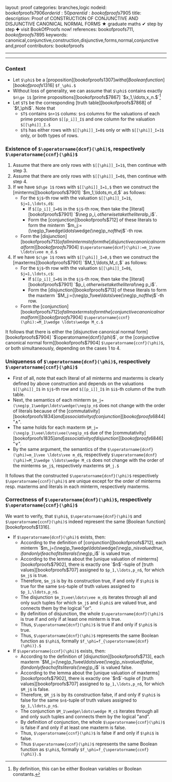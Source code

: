 layout: proof
categories: branches,logic
nodeid: bookofproofs$7906
orderid: 50
parentid: bookofproofs$7905
title: 
description:  Proof of CONSTRUCTION OF CONJUNCTIVE AND DISJUNCTIVE CANONICAL NORMAL FORMS &#9733; graduate maths &#10004; step by step &#10010; visit BookOfProofs now!
references: bookofproofs$711,bookofproofs$7895
keywords: canonical,conjunctive,construction,disjunctive,forms,normal,conjunctive and,proof
contributors: bookofproofs

---


---

### Context

* Let `$\phi$` be a [proposition][bookofproofs$1307] with a [Boolean function][bookofproofs$1316] `$f_\phi.$`
* Without loss of generality, we can assume that `$\phi$` contains exactly `$n\ge 1$` [prime propositions][bookofproofs$7867] `$x_1,\ldots,x_n.$`[^1]  
* Let `$T$` be the corresponding [truth table][bookofproofs$7868] of `$f_\phi$`. Note that 
   * `$T$` contains `$n+1$` colums: `$n$` columns for the valuations of each prime proposition `$[[p_i]]_I$` and one column for the valuation `$[[\phi]]_I.$`
   * `$T$` has either rows with `$[[\phi]]_I=0$` only or with `$[[\phi]]_I=1$` only, or both types of rows.

### Existence of `$\operatorname{dcnf}(\phi)$`, respectively `$\operatorname{ccnf}(\phi)$`

1. Assume that there are only rows with `$[[\phi]]_I=1$`, then continue with step 3. 
1. Assume that there are only rows with `$[[\phi]]_I=0$`, then continue with step 4.
1. If we have `$d\ge 1$` rows with `$[[\phi]]_I=1,$` then we construct the [minterms][bookofproofs$7901] `$m_1,\ldots,m_d,$` as follows: 
   * For the `$j$`-th row with the valuation `$[[\phi]]_I=1$`, `$j=1,\ldots,d$`:
      * If  `$[[p_i]]_I=0$` in the `$j$`-th row, then take the [literal][bookofproofs$7901] `$\neg p_i$`, otherwise take the literal `$p_i$`.
      * Form the [conjunction][bookofproofs$712] of these literals to form the minterm `$m_j:=(\neg)p_1\wedge\ldots\wedge(\neg)p_n$` of the `$j$`-th row.
   * Form the [disjunction][bookofproofs$713] of all minterms to form the [disjunctive canonical normal form][bookofproofs$7904] `$\operatorname{dcnf}(\phi):=m_1\vee \ldots\vee m_d.$`
1. If we have `$c\ge 1$` rows with `$[[\phi]]_I=0,$` then we construct the [maxterms][bookofproofs$7901] `$M_1,\ldots,M_c,$` as follows: 
   * For the `$j$`-th row with the valuation `$[[\phi]]_I=0$`, `$j=1,\ldots,c$`:
      * If  `$[[p_i]]_I=0$` in the `$j$`-th row, then take the [literal][bookofproofs$7901] `$p_i$`, otherwise take the literal `$\neg p_i$`.
      * Form the [disjunction][bookofproofs$713] of these literals to form the maxterm `$M_j:=(\neg)p_1\vee\ldots\vee(\neg)p_n$` of the `$j$`-th row.
   * Form the [conjunction][bookofproofs$712] of all maxterms to form the [conjunctive canonical normal form][bookofproofs$7904] `$\operatorname{ccnf}(\phi):=M_1\wedge \ldots\wedge M_c.$`

It follows that there is either the [disjunctive canonical normal form][bookofproofs$7904] `$\operatorname{dcnf}(\phi)$`, or the [conjunctive canonical normal form][bookofproofs$7904] `$\operatorname{ccnf}(\phi)$`, or both simultaneously, depending on the cases 1 to 4.
 
### Uniqueness of `$\operatorname{dcnf}(\phi)$`, respectively `$\operatorname{ccnf}(\phi)$`

* First of all, note that each literal of all minterms and maxterms is clearly defined by above construction and depends on the valuations `$[[\phi]]_I$` in `$j$`-th row and `$[[p_i]]_I$` in `$i$`-th column of the truth table.
* Next, the semantics of each minterm `$m_j=(\neg)p_1\wedge\ldots\wedge(\neg)p_n$` does not change with the order of literals because of the [commutativity][bookofproofs$1834] and [associativity of conjunction][bookofproofs$6844] "$\wedge$".
* The same holds for each maxterm `$M_j=(\neg)p_1\vee\ldots\vee(\neg)p_n$` due of the [commutativity][bookofproofs$1835] and [associativity of disjunction][bookofproofs$6846] "$\vee$".
* By the same argument, the semantics of the `$\operatorname{dcnf}(\phi)=m_1\vee \ldots\vee m_d$`, respectively `$\operatorname{dcnf}(\phi)=M_1\wedge \ldots\wedge M_c$` does not change with the order of the minterms `$m_j$`, respectively maxterms `$M_j.$`

It follows that the constructed `$\operatorname{dcnf}(\phi)$` respectively `$\operatorname{ccnf}(\phi)$` are unique except for the order of minterms resp. maxterms and literals in each minterm, respectively maxterms.

### Correctness of `$\operatorname{dcnf}(\phi)$`, respectively `$\operatorname{ccnf}(\phi)$`

We want to verify, that `$\phi$`, `$\operatorname{dcnf}(\phi)$` and  `$\operatorname{ccnf}(\phi)$` indeed represent the same [Boolean function][bookofproofs$1316].
* If `$\operatorname{dcnf}(\phi)$` exists, then: 
   * According to the definition of [conjunction][bookofproofs$712], each minterm `$m_j=(\neg)p_1\wedge\ldots\wedge(\neg)p_n$` is valued true, if and only if each of its literals `$(\neg)p_i$` is valued true. 
   * According to the lemma about the [unique valuation of minterms][bookofproofs$7902], there is exactly one `$n$`-tuple of [truth values][bookofproofs$707] assigned  to `$p_1,\ldots,p_n$`, for which `$m_j$` is true. 
   * Therefore, `$m_j$` is by its construction true, if and only if `$\phi$` is true for the same `$n$`-tuple of truth values assigned to `$p_1,\ldots,p_n$`.
   * The disjunction `$m_1\vee\ldots\vee m_d$` iterates through all and only such tuples for which `$m_j$` and `$\phi$` are valued true, and connects them by the logical "or". 
   * By definition of disjunction, the whole `$\operatorname{dcnf}(\phi)$`  is true if and only if at least one minterm is true. 
   * Thus, `$\operatorname{dcnf}(\phi)$` is true if and only if `$\phi$` is true.
   * Thus, `$\operatorname{dcnf}(\phi)$` represents the same Boolean function as `$\phi$`, formally `$f_\phi=f_{\operatorname{dcnf}(\phi)}.$` 
* If `$\operatorname{ccnf}(\phi)$` exists, then: 
   * According to the definition of [disjunction][bookofproofs$713], each maxterm `$M_j=(\neg)p_1\vee\ldots\vee(\neg)p_n$` is valued false, if and only if each of its literals `$(\neg)p_i$` is valued false. 
   * According to the lemma about the [unique valuation of maxterms][bookofproofs$7902], there is exactly one `$n$`-tuple of [truth values][bookofproofs$707] assigned  to `$p_1,\ldots,p_n$`, for which `$M_j$` is false. 
   * Therefore, `$M_j$` is by its construction false, if and only if `$\phi$` is false for the same `$n$`-tuple of truth values assigned to `$p_1,\ldots,p_n$`.
   * The conjunction `$M_1\wedge\ldots\wedge M_c$` iterates through all and only such tuples and connects them by the logical "and".
   * By definition of conjunction, the whole `$\operatorname{ccnf}(\phi)$`  is false if and only if at least one maxterm is false. 
   * Thus, `$\operatorname{ccnf}(\phi)$` is false if and only if `$\phi$` is false.
   * Thus `$\operatorname{ccnf}(\phi)$` represents the same Boolean function as `$\phi$`, formally `$f_\phi=f_{\operatorname{ccnf}(\phi)}.$` 

[^1]: By definition, this can be either Boolean variables or Boolean constants.
